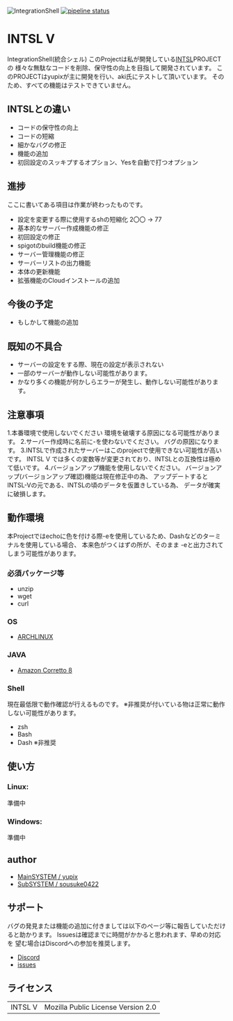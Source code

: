 ![IntegrationShell](https://repo.akarinext.org/pub/intsl_v/intsl_v.gif "Image")
[![pipeline status](https://dev.akarinext.org/yupix/intsl-v/badges/master/pipeline.svg)](https://dev.akarinext.org/yupix/intsl-v/-/commits/master)
# INTSL V
IntegrationShell(統合シェル)
このProjectは私が開発している[INTSL](https://dev.akarinext.org/yupix/INTSL/-/commits/master)PROJECTの
様々な無駄なコードを削除、保守性の向上を目指して開発されています。
このPROJECTはyupixが主に開発を行い、aki氏にテストして頂いています。
そのため、すべての機能はテストできていません。

## INTSLとの違い
 - コードの保守性の向上
 - コードの短縮
 - 細かなバグの修正
 - 機能の追加
 - 初回設定のスッキプするオプション、Yesを自動で打つオプション

## 進捗
ここに書いてある項目は作業が終わったものです。
 - 設定を変更する際に使用するshの短縮化 2〇〇 -> 77
 - 基本的なサーバー作成機能の修正
 - 初回設定の修正
 - spigotのbuild機能の修正
 - サーバー管理機能の修正
 - サーバーリストの出力機能
 - 本体の更新機能
 - 拡張機能のCloudインストールの追加

## 今後の予定
 - もしかして機能の追加

## 既知の不具合
 - サーバーの設定をする際、現在の設定が表示されない
 - 一部のサーバーが動作しない可能性があります。
 - かなり多くの機能が何かしらエラーが発生し、動作しない可能性があります。

## 注意事項
 1.本番環境で使用しないでください
  環境を破壊する原因になる可能性があります。
 2.サーバー作成時に名前に-を使わないでください。
  バグの原因になります。
 3.INTSLで作成されたサーバーはこのprojectで使用できない可能性が高いです。
  INTSL V では多くの変数等が変更されており、INTSLとの互換性は極めて低いです。
 4.バージョンアップ機能を使用しないでください。
  バージョンアップ(バージョンアップ確認)機能は現在修正中の為、
  アップデートするとINTSL-Vの元である、INTSLの頃のデータを仮置きしている為、
  データが確実に破損します。

## 動作環境
本Projectではechoに色を付ける際-eを使用しているため、Dashなどのターミナルを使用している場合、
本来色がつくはずの所が、そのまま -eと出力されてしまう可能性があります。

### 必須パッケージ等
 - unzip
 - wget
 - curl
### OS
 - [ARCHLINUX](https://www.archlinux.org/)

### JAVA
 - [Amazon Corretto 8](https://docs.aws.amazon.com/ja_jp/corretto/latest/corretto-8-ug/downloads-list.html)

### Shell
現在最低限で動作確認が行えるものです。
※非推奨が付いている物は正常に動作しない可能性があります。
- zsh
- Bash
- Dash ※非推奨

## 使い方
### Linux:
準備中

### Windows:
準備中

## author
- [MainSYSTEM / yupix](https://github.com/yupix/)
- [SubSYSTEM / sousuke0422](https://github.com/sousuke0422/)

## サポート
バグの発見または機能の追加に付きましては以下のページ等に報告していただけると助かります。
Issuesは確認までに時間がかかると思われます、早めの対応を
望む場合はDiscordへの参加を推奨します。
- [Discord](https://discord.gg/uDNyePY)
- [issues](https://github.com/yupix/amb/issues)

## ライセンス
|         |                                    |
| ------- | ---------------------------------- |
| INTSL V | Mozilla Public License Version 2.0 |
